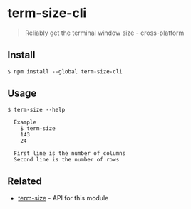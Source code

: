 # term-size-cli

> Reliably get the terminal window size - cross-platform

## Install

```
$ npm install --global term-size-cli
```

## Usage

```
$ term-size --help

  Example
    $ term-size
    143
    24

  First line is the number of columns
  Second line is the number of rows
```

## Related

- [term-size](https://github.com/sindresorhus/term-size) - API for this module
